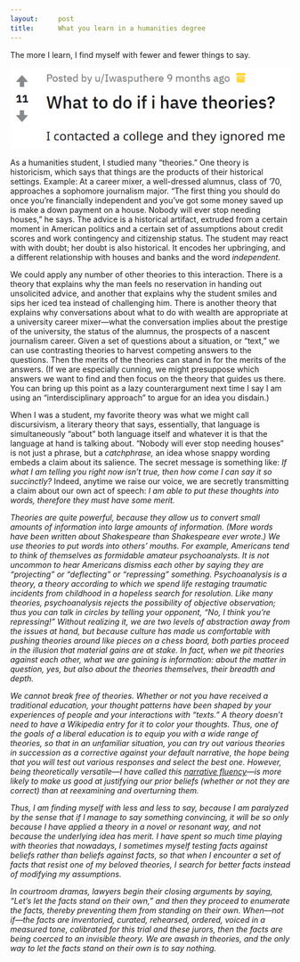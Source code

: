 ```yaml
---
layout:     post
title:      What you learn in a humanities degree
---
```


The more I learn, I find myself with fewer and fewer things to say.

![A Reddit post reading, "What to do if i have theories? I contacted a college and they ignored me"](/assets/what-if-theories.png)

As a humanities student, I studied many &ldquo;theories.&rdquo; One theory is historicism, which says that things are the products of their historical settings. Example: At a career mixer, a well-dressed alumnus, class of &rsquo;70, approaches a sophomore journalism major. &ldquo;The first thing you should do once you&rsquo;re financially independent and you&rsquo;ve got some money saved up is make a down payment on a house. Nobody will ever stop needing houses,&rdquo; he says. The advice is a historical artifact, extruded from a certain moment in American politics and a certain set of assumptions about credit scores and work contingency and citizenship status. The student may react with with doubt; her doubt is also historical. It encodes her upbringing, and a different relationship with houses and banks and the word <em>independent.</em>

<!--more-->

We could apply any number of other theories to this interaction. There is a theory that explains why the man feels no reservation in handing out unsolicited advice, and another that explains why the student smiles and sips her iced tea instead of challenging him. There is another theory that explains why conversations about what to do with wealth are appropriate at a university career mixer&mdash;what the conversation implies about the prestige of the university, the status of the alumnus, the prospects of a nascent journalism career. Given a set of questions about a situation, or &ldquo;text,&rdquo; we can use contrasting theories to harvest competing answers to the questions. Then the merits of the theories can stand in for the merits of the answers. (If we are especially cunning, we might presuppose which answers we want to find and then focus on the theory that guides us there. You can bring up this point as a lazy counterargument next time I say I am using an &ldquo;interdisciplinary approach&rdquo; to argue for an idea you disdain.)

When I was a student, my favorite theory was what we might call discursivism, a literary theory that says, essentially, that language is simultaneously &ldquo;about&rdquo; both language itself and whatever it is that the language at hand is talking about. &ldquo;Nobody will ever stop needing houses&rdquo; is not just a phrase, but a <em>catchphrase,</em> an idea whose snappy wording embeds a claim about its salience. The secret message is something like: <em>If what I am telling you right now isn&rsquo;t true, then how come I can say it so succinctly?</em> Indeed, anytime we raise our voice, we are secretly transmitting a claim about our own act of speech: <em>I am able to put these thoughts into words, therefore they must have some merit.

Theories are quite powerful, because they allow us to convert small amounts of information into large amounts of information. (More words have been written about Shakespeare than Shakespeare ever wrote.) We use theories to put words into others&rsquo; mouths. For example, Americans tend to think of themselves as formidable amateur psychoanalysts. It is not uncommon to hear Americans dismiss each other by saying they are &ldquo;projecting&rdquo; or &ldquo;deflecting&rdquo; or &ldquo;repressing&rdquo; something. Psychoanalysis is a theory, a theory according to which we spend life restaging traumatic incidents from childhood in a hopeless search for resolution. Like many theories, psychoanalysis rejects the possibility of objective observation; thus you can talk in circles by telling your opponent, &ldquo;No, I think <em>you&rsquo;re</em> repressing!&rdquo; Without realizing it, we are two levels of abstraction away from the issues at hand, but because culture has made us comfortable with pushing theories around like pieces on a chess board, both parties proceed in the illusion that material gains are at stake. In fact, when we pit theories against each other, what we are gaining is <em>information:</em> about the matter in question, yes, but also about the theories themselves, their breadth and depth.

We cannot break free of theories. Whether or not you have received a traditional education, your thought patterns have been shaped by your experiences of people and your interactions with &ldquo;texts.&rdquo; A theory doesn&rsquo;t need to have a Wikipedia entry for it to color your thoughts. Thus, one of the goals of a liberal education is to equip you with a wide range of theories, so that in an unfamiliar situation, you can try out various theories in succession as a corrective against your default narrative, the hope being that you will test out various responses and select the best one. However, being theoretically versatile&mdash;I have called this <a href="https://maxkapur.com/how-do-we/">narrative fluency</a>&mdash;is more likely to make us good at justifying our prior beliefs (whether or not they are correct) than at reexamining and overturning them.

Thus, I am finding myself with less and less to say, because I am paralyzed by the sense that if I manage to say something convincing, it will be so only because I have applied a theory in a novel or resonant way, and not because the underlying idea has merit. I have spent so much time playing with theories that nowadays, I sometimes myself testing facts against beliefs rather than beliefs against facts, so that when I encounter a set of facts that resist one of my beloved theories, I search for better facts instead of modifying my assumptions.

In courtroom dramas, lawyers begin their closing arguments by saying, &ldquo;Let&rsquo;s let the facts stand on their own,&rdquo; and then they proceed to enumerate the facts, thereby preventing them from standing on their own. When&mdash;not <em>if</em>&mdash;the facts are inventoried, curated, rehearsed, ordered, voiced in a measured tone, calibrated for this trial and these jurors, then the facts are being coerced to an invisible theory. We are awash in theories, and the only way to let the facts stand on their own is to say nothing.
